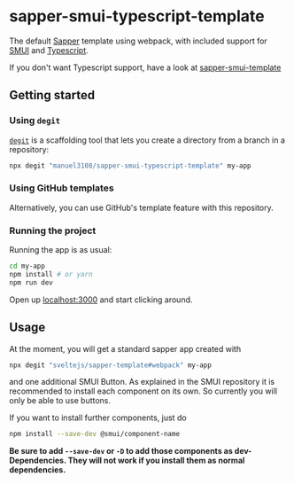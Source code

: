 # sapper-smui-typescript-template

The default [Sapper](https://github.com/sveltejs/sapper) template using webpack, with included support for [SMUI](https://github.com/hperrin/svelte-material-ui) and [Typescript](https://github.com/microsoft/TypeScript).

If you don't want Typescript support, have a look at [sapper-smui-template](https://github.com/manuel3108/sapper-smui-typescript-template)


## Getting started


### Using `degit`

[`degit`](https://github.com/Rich-Harris/degit) is a scaffolding tool that lets you create a directory from a branch in a repository:

```bash
npx degit "manuel3108/sapper-smui-typescript-template" my-app
```


### Using GitHub templates

Alternatively, you can use GitHub's template feature with this repository.


### Running the project

Running the app is as usual:

```bash
cd my-app
npm install # or yarn
npm run dev
```

Open up [localhost:3000](http://localhost:3000) and start clicking around.


## Usage
At the moment, you will get a standard sapper app created with 
```bash
npx degit "sveltejs/sapper-template#webpack" my-app
```
and one additional SMUI Button. As explained in the SMUI repository it is recommended to install each component on its own. So currently you will only be able to use buttons.

If you want to install further components, just do
```bash
npm install --save-dev @smui/component-name
```
**Be sure to add `--save-dev` or `-D` to add those components as dev-Dependencies. They will not work if you install them as normal dependencies.**
